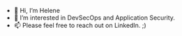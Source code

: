 - 👋 Hi, I’m Helene
- 👀 I’m interested in DevSecOps and Application Security. 
- 📫 Please feel free to reach out on LinkedIn. ;)

<!---
HGHartmann/HGHartmann is a ✨ special ✨ repository because its `README.md` (this file) appears on your GitHub profile.
You can click the Preview link to take a look at your changes.
--->
